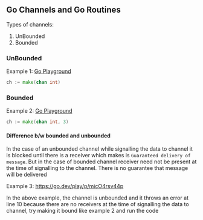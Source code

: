 ## Go Channels and Go Routines

Types of channels:
1. UnBounded
2. Bounded


### UnBounded

Example 1: [Go Playground](https://go.dev/play/p/2VrwUi-XDMx)

```go
ch := make(chan int)
```

### Bounded

Example 2: [Go Playground](https://go.dev/play/p/m4gky1WVmXd)

```go
ch := make(chan int, 3)
```


#### Difference b/w bounded and unbounded

In the case of an unbounded channel while signalling the data to channel it is blocked until there is a receiver which makes is `Guaranteed delivery of message`. But in the case of bounded channel receiver need not be present at the time of signalling to the channel. There is no guarantee that message will be delivered

Example 3: https://go.dev/play/p/micO4rsv44p

In the above example, the channel is unbounded and it throws an error at line 10 because there are no receivers at the time of signalling the data to channel, try making it bound like example 2 and run the code